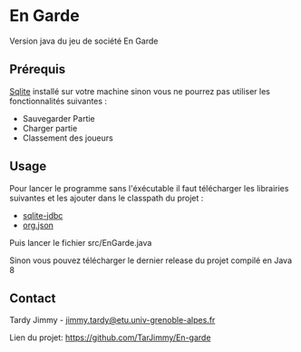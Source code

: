 # En Garde

Version java du jeu de société En Garde

## Prérequis

[Sqlite](https://www.sqlite.org/download.html) installé sur votre machine sinon vous ne pourrez pas utiliser les fonctionnalités suivantes :
- Sauvegarder Partie
- Charger partie
- Classement des joueurs

## Usage

Pour lancer le programme sans l'éxécutable il faut télécharger les librairies suivantes et les ajouter dans le classpath du projet :
- [sqlite-jdbc](https://github.com/xerial/sqlite-jdbc/releases/tag/3.32.3.2)
- [org.json](https://search.maven.org/remotecontent?filepath=org/json/json/20210307/json-20210307.jar)

Puis lancer le fichier src/EnGarde.java

Sinon vous pouvez télécharger le dernier release du projet compilé en Java 8

## Contact

Tardy Jimmy - jimmy.tardy@etu.univ-grenoble-alpes.fr

Lien du projet: https://github.com/TarJimmy/En-garde
